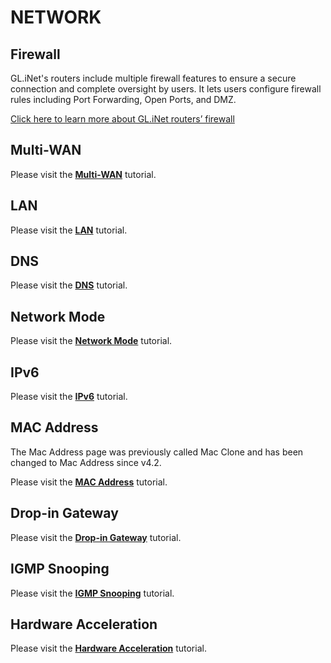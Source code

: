 # NETWORK

## Firewall

GL.iNet's routers include multiple firewall features to ensure a secure connection and complete oversight by users. It lets users configure firewall rules including Port Forwarding, Open Ports, and DMZ.

[Click here to learn more about GL.iNet routers’ firewall](../../../tutorials/firewall/)

## Multi-WAN

Please visit the [**Multi-WAN**](../../../tutorials/multi-wan/) tutorial.

## LAN

Please visit the [**LAN**](../../../tutorials/lan/) tutorial.

## DNS

Please visit the [**DNS**](../../../tutorials/dns/) tutorial.

## Network Mode

Please visit the [**Network Mode**](../../../tutorials/network_mode/) tutorial.

## IPv6

Please visit the [**IPv6**](../../../tutorials/ipv6/) tutorial.

## MAC Address

The Mac Address page was previously called Mac Clone and has been changed to Mac Address since v4.2.

Please visit the [**MAC Address**](../../../tutorials/mac_address/) tutorial.

## Drop-in Gateway

Please visit the [**Drop-in Gateway**](../../../tutorials/drop-in_gateway/) tutorial.

## IGMP Snooping

Please visit the [**IGMP Snooping**](../../../tutorials/igmp_snooping/) tutorial.

## Hardware Acceleration

Please visit the [**Hardware Acceleration**](../../../tutorials/hardware_acceleration/) tutorial.
